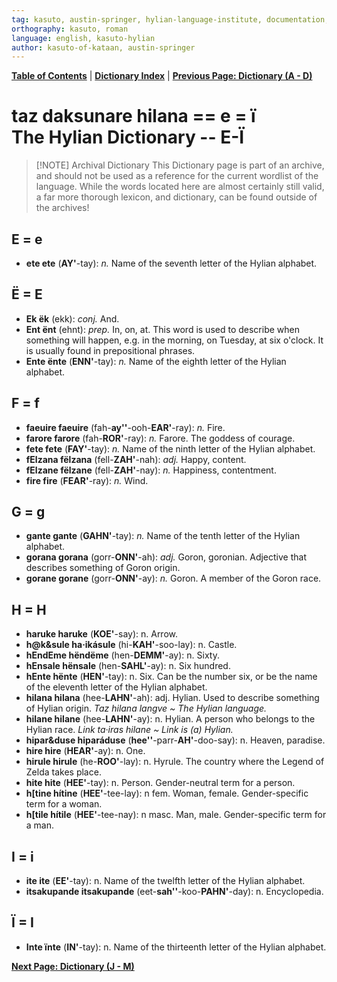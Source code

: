 ```yaml
---
tag: kasuto, austin-springer, hylian-language-institute, documentation, archive, dictionary
orthography: kasuto, roman
language: english, kasuto-hylian
author: kasuto-of-kataan, austin-springer
---
```

**[Table of Contents](00-toc.md)** | **[Dictionary Index](10.0-daksunare.md)** | **[Previous Page: Dictionary (A - D)](10.1-daksunare-a-d.md)**

# <span class="hylian_kas">taz daksunare hilana == e = ï</span><br>The Hylian Dictionary -- E-Ï


> [!NOTE] Archival Dictionary
> This Dictionary page is part of an archive, and should not be used as a reference for the current wordlist of the language. While the words located here are almost certainly still valid, a far more thorough lexicon, and dictionary, can be found outside of the archives!

## E <span class="hylian_kas">= e</span>

+ **<span class="hylian_kas">ete</span> ete** (**AY'**-tay): _n._ Name of the seventh letter of the Hylian alphabet.

## Ë <span class="hylian_kas">= E</span>

+ **<span class="hylian_kas">Ek</span> ëk** (ekk): _conj._ And.
+ **<span class="hylian_kas">Ent</span> ënt** (ehnt): _prep._ In, on, at. This word is used to describe when something will happen, e.g. in the morning, on Tuesday, at six o'clock. It is usually found in prepositional phrases.
+ **<span class="hylian_kas">Ente</span> ënte** (**ENN'**-tay): _n._ Name of the eighth letter of the Hylian alphabet.

## F <span class="hylian_kas">= f</span>

+ **<span class="hylian_kas">faeuire</span> faeuire** (fah-**ay''**-ooh-**EAR'**-ray): _n._ Fire.
+ **<span class="hylian_kas">farore</span> farore** (fah-**ROR'**-ray): _n._ Farore. The goddess of courage.
+ **<span class="hylian_kas">fete</span> fete** (**FAY'**-tay): _n._ Name of the ninth letter of the Hylian alphabet.
+ **<span class="hylian_kas">fElzana</span> fëlzana** (fell-**ZAH'**-nah): _adj._ Happy, content.
+ **<span class="hylian_kas">fElzane</span> fëlzane** (fell-**ZAH'**-nay): _n._ Happiness, contentment.
+ **<span class="hylian_kas">fire</span> fire** (**FEAR'**-ray): _n._ Wind.

## G <span class="hylian_kas">= g</span>

+ **<span class="hylian_kas">gante</span> gante** (**GAHN'**-tay): _n._ Name of the tenth letter of the Hylian alphabet.
+ **<span class="hylian_kas">gorana</span> gorana** (gorr-**ONN'**-ah): _adj._ Goron, goronian. Adjective that describes something of Goron origin.
+ **<span class="hylian_kas">gorane</span> gorane** (gorr-**ONN'**-ay): _n._ Goron. A member of the Goron race. 

## H <span class="hylian_kas">= H</span>

+ **<span class="hylian_kas">haruke</span> haruke** (**KOE'**-say): n. Arrow.
+ **<span class="hylian_kas">h@k&sule</span> ha·ikásule** (hi-**KAH'**-soo-lay): n. Castle.
+ **<span class="hylian_kas">hEndEme</span> hëndëme** (hen-**DEMM'**-ay): n. Sixty.
+ **<span class="hylian_kas">hEnsale</span> hënsale** (hen-**SAHL'**-ay): n. Six hundred.
+ **<span class="hylian_kas">hEnte</span> hënte** (**HEN'**-tay): n. Six. Can be the number six, or be the name of the eleventh letter of the Hylian alphabet.
+ **<span class="hylian_kas">hilana</span> hilana** (hee-**LAHN'**-ah): adj. Hylian. Used to describe something of Hylian origin. _Taz hilana langve ~ The Hylian language._
+ **<span class="hylian_kas">hilane</span> hilane** (hee-**LAHN'**-ay): n. Hylian. A person who belongs to the Hylian race. _Link ta·iras hilane ~ Link is (a) Hylian._
+ **<span class="hylian_kas">hipar&duse</span> hiparáduse** (**hee''**-parr-**AH'**-doo-say): n. Heaven, paradise.
+ **<span class="hylian_kas">hire</span> hire** (**HEAR'**-ay): n. One.
+ **<span class="hylian_kas">hirule</span> hirule** (he-**ROO'**-lay): n. Hyrule. The country where the Legend of Zelda takes place.
+ **<span class="hylian_kas">hite</span> hite** (**HEE'**-tay): n. Person. Gender-neutral term for a person.
+ **<span class="hylian_kas">h[tine</span> hítine** (**HEE'**-tee-lay): n fem. Woman, female. Gender-specific term for a woman.
+ **<span class="hylian_kas">h[tile</span> hítile** (**HEE'**-tee-nay): n masc. Man, male. Gender-specific term for a man. 

## I <span class="hylian_kas">= i</span>

+ **<span class="hylian_kas">ite</span> ite** (**EE'**-tay): n. Name of the twelfth letter of the Hylian alphabet.
+ **<span class="hylian_kas">itsakupande</span> itsakupande** (eet-**sah''**-koo-**PAHN'**-day): n. Encyclopedia.

## Ï <span class="hylian_kas">= I</span>

+ **<span class="hylian_kas">Inte</span> ïnte** (**IN'**-tay): n. Name of the thirteenth letter of the Hylian alphabet. 

**[Next Page: Dictionary (J - M)](10.3-daksunare-j-m.md)**
